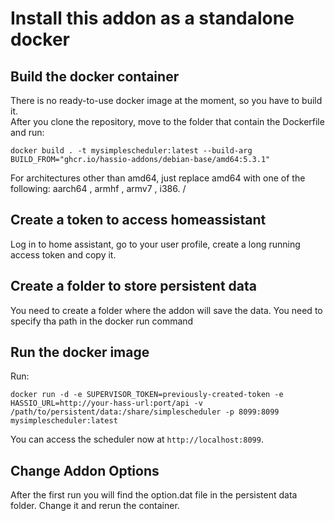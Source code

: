 # Install this addon as a standalone docker 

## Build the docker container

There is no ready-to-use docker image at the moment, so you have to build it. \
After you clone the repository, move to the folder that contain the Dockerfile and run:
```
docker build . -t mysimplescheduler:latest --build-arg BUILD_FROM="ghcr.io/hassio-addons/debian-base/amd64:5.3.1"
```
For architectures other than amd64, just replace amd64 with one of the following: aarch64 , armhf , armv7 , i386. /


## Create a token to access homeassistant

Log in to home assistant, go to your user profile, create a long running access token and copy it.

## Create a folder to store persistent data

You need to create a folder where the addon will save the data. You need to specify tha path in the docker run command

## Run the docker image

Run:

```
docker run -d -e SUPERVISOR_TOKEN=previously-created-token -e HASSIO_URL=http://your-hass-url:port/api -v /path/to/persistent/data:/share/simplescheduler -p 8099:8099 mysimplescheduler:latest
```

You can access the scheduler now at `http://localhost:8099`.

## Change Addon Options

After the first run you will find the option.dat file in the persistent data folder. Change it and rerun the container.

